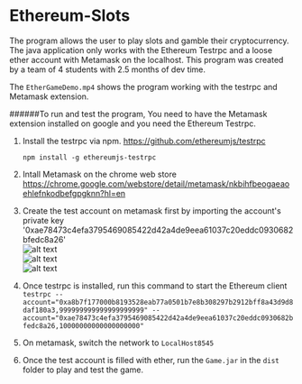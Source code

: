 # Ethereum-Slots
The program allows the user to play slots and gamble their cryptocurrency. The java application only works with the Ethereum Testrpc and a loose ether account with Metamask on the localhost. This program was created by a team of 4 students with 2.5 months of dev time.

The `EtherGameDemo.mp4` shows the program working with the testrpc and Metamask extension.

######To run and test the program, You need to have the Metamask extension installed on google and you need the Ethereum Testrpc.

1. Install the testrpc via npm. https://github.com/ethereumjs/testrpc

    `npm install -g ethereumjs-testrpc`

2. Intall Metamask on the chrome web store https://chrome.google.com/webstore/detail/metamask/nkbihfbeogaeaoehlefnkodbefgpgknn?hl=en

3. Create the test account on metamask first by importing the account's private key   
'0xae78473c4efa3795469085422d42a4de9eea61037c20eddc0930682bfedc8a26'   
![alt text](https://i.imgur.com/EBjC5ha.png)   
![alt text](https://i.imgur.com/IZq3GoT.png)   
![alt text](https://i.imgur.com/2aMTKEd.png)

4. Once testrpc is installed, run this command to start the Ethereum client   
    `testrpc --account="0xa8b7f177000b8193528eab77a0501b7e8b308297b2912bff8a43d9d8daf180a3,999999999999999999999" --account="0xae78473c4efa3795469085422d42a4de9eea61037c20eddc0930682bfedc8a26,10000000000000000000"`

5. On metamask, switch the network to `LocalHost8545`

6. Once the test account is filled with ether, run the `Game.jar` in the `dist` folder to play and test the game.



